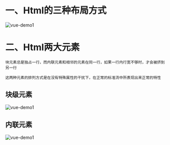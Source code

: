 # 一、Html的三种布局方式

 ![vue-demo1](https://github.com/Lancger/study_new/blob/master/images/html1.png)
 
# 二、Html两大元素
```
块元素总是独占一行，而内联元素和相邻的元素在同一行，如果一行内行宽不够时，才会被挤到另一行

这两种元素的排列方式是在没有特殊属性的干扰下，在正常的标准流中所表现出来正常的特性
```
## 块级元素
 ![vue-demo1](https://github.com/Lancger/study_new/blob/master/images/position2.png)

## 内联元素
 ![vue-demo1](https://github.com/Lancger/study_new/blob/master/images/position3.png)
